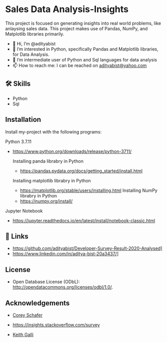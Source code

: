 
# Sales Data Analysis-Insights

This project is focused on generating insights into real world problems, like anlaysing sales data. This project makes use of Pandas, NumPy, and Matplotlib libraries primarily. 


- 👋 Hi, I’m @adityabist
- 👀 I’m interested in Python, specifically Pandas and Matplotlib libraries, for Data Analysis.
- 🌱 I’m intermediate user of Python and Sql languages for data analysis
- 📫 How to reach me: I can be reached on adityabist@yahoo.com


  
## 🛠 Skills
- Python
- Sql

  
## Installation

Install my-project with the following programs:


Python 3.7.11
- https://www.python.org/downloads/release/python-3711/

  Installing panda librabry in Python
  - https://pandas.pydata.org/docs/getting_started/install.html

  Installing matplotlib librabry in Python
  - https://matplotlib.org/stable/users/installing.html
  Installing NumPy librabry in Python
  - https://numpy.org/install/


Jupyter Notebook
-  https://jupyter.readthedocs.io/en/latest/install/notebook-classic.html

    
## 🔗 Links
- https://github.com/adityabist/Developer-Survey-Result-2020-Analysed]
- https://www.linkedin.com/in/aditya-bist-20a3437/]
  
## License
- Open Database License (ODbL): http://opendatacommons.org/licenses/odbl/1.0/. 
## Acknowledgements

 - [Corey Schafer](https://www.youtube.com/channel/UCCezIgC97PvUuR4_gbFUs5g)

 - https://insights.stackoverflow.com/survey

 - [Keith Galli](https://www.youtube.com/channel/UCq6XkhO5SZ66N04IcPbqNcw)



